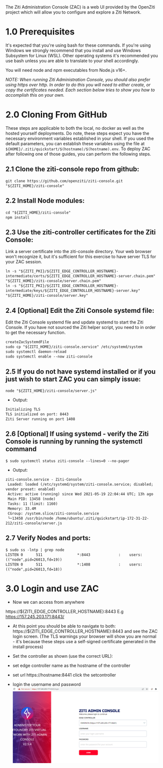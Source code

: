 The Ziti Administration Console (ZAC) is a web UI provided by the OpenZiti project which will allow you to configure and explore a Ziti Network.

# 1.0 Prerequisites
It's expected that you're using bash for these commands. If you're using Windows we strongly recommend that you install and use Windows Subsystem for Linux (WSL). Other operating systems it's recommended you use bash unless you are able to translate to your shell accordingly.

You will need node and npm executables from Node.js v16+.

*NOTE: When running Ziti Administration Console, you should also prefer using https over http. In order to do this you will need to either create, or copy the certificates needed. Each section below tries to show you how to accomplish this on your own.*

# 2.0 Cloning From GitHub
These steps are applicable to both the local, no docker as well as the hosted yourself deployments. Do note, these steps expect you have the necessary environment variables established in your shell. If you used the default parameters, you can establish these variables using the file at `${HOME}/.ziti/quickstart/$(hostname)/$(hostname).env`. To deploy ZAC after following one of those guides, you can perform the following steps.

## 2.1 Clone the ziti-console repo from github:
```
git clone https://github.com/openziti/ziti-console.git "${ZITI_HOME}/ziti-console"
```
## 2.2 Install Node modules:
```
cd "${ZITI_HOME}/ziti-console"
npm install
```
## 2.3 Use the ziti-controller certificates for the Ziti Console:

Link a server certificate into the ziti-console directory. Your web browser won't recognize it, but it's sufficient for this exercise to have server TLS for your ZAC session.

```
ln -s "${ZITI_PKI}/${ZITI_EDGE_CONTROLLER_HOSTNAME}-intermediate/certs/${ZITI_EDGE_CONTROLLER_HOSTNAME}-server.chain.pem" "${ZITI_HOME}/ziti-console/server.chain.pem"
ln -s "${ZITI_PKI}/${ZITI_EDGE_CONTROLLER_HOSTNAME}-intermediate/keys/${ZITI_EDGE_CONTROLLER_HOSTNAME}-server.key" "${ZITI_HOME}/ziti-console/server.key"
```

## 2.4 [Optional] Edit the Ziti Console systemd file: 
Edit the Ziti Console systemd file and update systemd to start the Ziti Console. If you have not sourced the Ziti helper script, you need to in order to get the necessary function.

```
createZacSystemdFile
sudo cp "${ZITI_HOME}/ziti-console.service" /etc/systemd/system
sudo systemctl daemon-reload
sudo systemctl enable --now ziti-console
```
## 2.5 If you do not have systemd installed or if you just wish to start ZAC you can simply issue:
```
node "${ZITI_HOME}/ziti-console/server.js"
```
- Output:
```
Initializing TLS
TLS initialized on port: 8443
Ziti Server running on port 1408
```
## 2.6 [Optional] If using systemd - verify the Ziti Console is running by running the systemctl command 
```
$ sudo systemctl status ziti-console --lines=0 --no-pager
```
- Output: 
```
ziti-console.service - Ziti-Console
 Loaded: loaded (/etc/systemd/system/ziti-console.service; disabled; vendor preset: enabled)
 Active: active (running) since Wed 2021-05-19 22:04:44 UTC; 13h ago
 Main PID: 13458 (node)
 Tasks: 11 (limit: 1160)
 Memory: 33.4M
 CGroup: /system.slice/ziti-console.service
 └─13458 /usr/bin/node /home/ubuntu/.ziti/quickstart/ip-172-31-22-212/ziti-console/server.js
```
## 2.7 Verify Nodes and ports:
```
$ sudo ss -lntp | grep node
LISTEN 0      511                *:8443             :    users:(("node",pid=26013,fd=19))           
LISTEN 0      511                *:1408             :    users:(("node",pid=26013,fd=18))
```
 

# 3.0 Login and use ZAC
- Now we can access from anywhere

https://${ZITI_EDGE_CONTROLLER_HOSTNAME}:8443   E.g https://157.245.203.171:8443/

- At this point you should be able to navigate to both: https://${ZITI_EDGE_CONTROLLER_HOSTNAME}:8443 and see the ZAC login screen. (The TLS warnings your browser will show you are normal - it's because these steps use a self-signed certificate generated in the install process)

- Set the controller as shown (use the correct URL):

- set edge controller name as the hostname of the controller

- set url https://hostname:8441  click the setcontroller

- login the username and password
![Diagram](imag/console.png)
